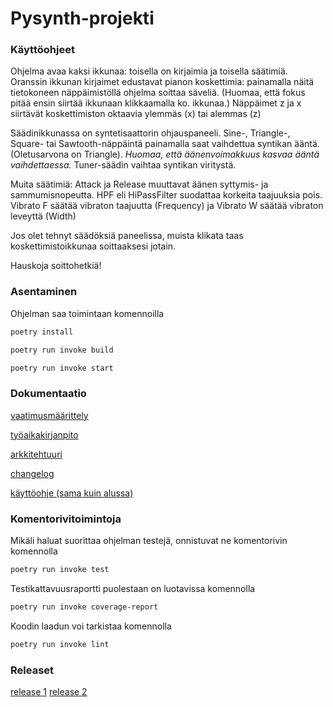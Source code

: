 # Pysynth-projekti

### Käyttöohjeet

Ohjelma avaa kaksi ikkunaa: toisella on kirjaimia ja toisella säätimiä. Oranssin ikkunan kirjaimet edustavat pianon koskettimia: painamalla näitä tietokoneen näppäimistöllä ohjelma soittaa säveliä. (Huomaa, että fokus pitää ensin siirtää ikkunaan klikkaamalla ko. ikkunaa.) Näppäimet z ja x siirtävät koskettimiston oktaavia ylemmäs (x) tai alemmas (z)

Säädinikkunassa on syntetisaattorin ohjauspaneeli. Sine-, Triangle-, Square- tai Sawtooth-näppäintä painamalla saat vaihdettua syntikan ääntä. (Oletusarvona on Triangle). *Huomaa, että äänenvoimakkuus kasvaa ääntä vaihdettaessa.* Tuner-säädin vaihtaa syntikan viritystä.

Muita säätimiä: Attack ja Release muuttavat äänen syttymis- ja sammumisnopeutta. HPF eli HiPassFilter suodattaa korkeita taajuuksia pois. Vibrato F säätää vibraton taajuutta (Frequency) ja Vibrato W säätää vibraton leveyttä (Width)

Jos olet tehnyt säädöksiä paneelissa, muista klikata taas koskettimistoikkunaa soittaaksesi jotain.

Hauskoja soittohetkiä!

### Asentaminen
Ohjelman saa toimintaan komennoilla

```bash
poetry install
```
```bash
poetry run invoke build
```
```bash
poetry run invoke start
```

### Dokumentaatio

[vaatimusmäärittely](https://github.com/pmsainio/ot-harjoitustyo/blob/master/dokumentaatio/vaatimusmaarittely.md)

[työaikakirjanpito](https://github.com/pmsainio/ot-harjoitustyo/blob/master/dokumentaatio/tyoaikakirjanpito.md)

[arkkitehtuuri](https://github.com/pmsainio/ot-harjoitustyo/blob/master/dokumentaatio/arkkitehtuuri.md)

[changelog](https://github.com/pmsainio/ot-harjoitustyo/blob/master/dokumentaatio/changelog.md)

[käyttöohje (sama kuin alussa)](https://github.com/pmsainio/ot-harjoitustyo/blob/master/dokumentaatio/kayttoohje.md)

### Komentorivitoimintoja

Mikäli haluat suorittaa ohjelman testejä, onnistuvat ne komentorivin komennolla
```bash
poetry run invoke test
```
Testikattavuusraportti puolestaan on luotavissa komennolla
```bash
poetry run invoke coverage-report
```
Koodin laadun voi tarkistaa komennolla
```bash
poetry run invoke lint
```

### Releaset

[release 1](https://github.com/pmsainio/ot-harjoitustyo/releases/tag/viikko5)
[release 2](https://github.com/pmsainio/ot-harjoitustyo/releases/tag/viikko6)
